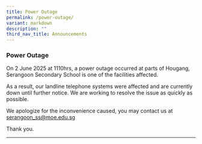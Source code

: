 ```yaml
---
title: Power Outage
permalink: /power-outage/
variant: markdown
description: ""
third_nav_title: Announcements
---
```

### Power Outage

On 2 June 2025 at 1110hrs, a power outage occurred at parts of Hougang, Serangoon Secondary School is one of the facilities affected. 

As a result, our landline telephone systems were affected and are currently down until further notice. We are working to resolve the issue as quickly as possible. 

We apologize for the inconvenience caused, you may contact us at <a href="mailto:serangoon_ss@moe.edu.sg">serangoon_ss@moe.edu.sg</a>

Thank you.

<hr>